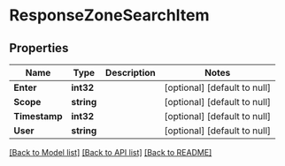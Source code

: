 # ResponseZoneSearchItem

## Properties
Name | Type | Description | Notes
------------ | ------------- | ------------- | -------------
**Enter** | **int32** |  | [optional] [default to null]
**Scope** | **string** |  | [optional] [default to null]
**Timestamp** | **int32** |  | [optional] [default to null]
**User** | **string** |  | [optional] [default to null]

[[Back to Model list]](../README.md#documentation-for-models) [[Back to API list]](../README.md#documentation-for-api-endpoints) [[Back to README]](../README.md)


